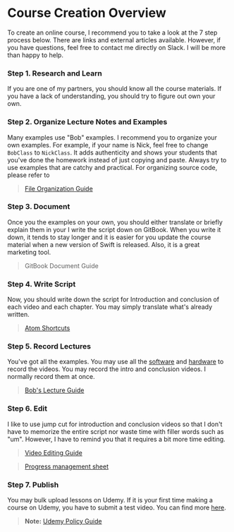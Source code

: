 # Course Creation Overview
To create an online course, I recommend you to take a look at the 7 step process below. There are links and external articles available. However, if you have questions, feel free to contact me directly on Slack. I will be more than happy to help.

### Step 1. Research and Learn
If you are one of my partners, you should know all the course materials. If you have a lack of understanding, you should try to figure out own your own.

### Step 2. Organize Lecture Notes and Examples
Many examples use "Bob" examples. I recommend you to organize your own examples. For example, if your name is Nick, feel free to change `BobClass` to `NickClass`. It adds authenticity and shows your students that you've done the homework instead of just copying and paste. Always try to use examples that are catchy and practical. For organizing source code, please refer to

> [File Organization Guide](/content/course-creation/file-organization-guide.md)

### Step 3. Document
Once you the examples on your own, you should either translate or briefly explain them in your
I write the script down on GitBook. When you write it down, it tends to stay longer and it is easier for you update the course material when a new version of Swift is released. Also, it is a great marketing tool.

> GitBook Document Guide

### Step 4. Write Script
Now, you should write down the script for Introduction and conclusion of each video and each chapter. You may simply translate what's already written.

> [Atom Shortcuts](https://github.com/nwinkler/atom-keyboard-shortcuts)

### Step 5. Record Lectures
You've got all the examples. You may use all the [software]()  and [hardware]() to record the videos. You may record the intro and conclusion videos. I normally record them at once.

> [Bob's Lecture Guide](content/course-creation/bob-lecture-guide.md)

### Step 6. Edit
I like to use jump cut for introduction and conclusion videos so that I don't have to memorize the entire script nor waste time with filler words such as "um". However, I have to remind you that it requires a bit more time editing.

> [Video Editing Guide](/content/course-creation/video-editing-guide.md)

> [Progress management sheet]

[Progress management sheet]: https://docs.google.com/spreadsheets/d/11-O3amCJin7L3N191H_D71evUunnEUmogyIbhzwP71M/edit?usp=sharing

### Step 7. Publish
You may bulk upload lessons on Udemy. If it is your first time making a course on Udemy, you have to submit a test video. You can find more [here](https://teach.udemy.com/test-videos/).

> **Note:** [Udemy Policy Guide](https://www.udemy.com/udemy-policies/)
